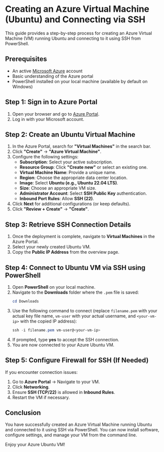 # Creating an Azure Virtual Machine (Ubuntu) and Connecting via SSH

This guide provides a step-by-step process for creating an Azure Virtual Machine (VM) running Ubuntu and connecting to it using SSH from PowerShell.

## Prerequisites
- An active [Microsoft Azure](https://portal.azure.com/) account
- Basic understanding of the Azure portal
- PowerShell installed on your local machine (available by default on Windows)

## Step 1: Sign in to Azure Portal
1. Open your browser and go to [Azure Portal](https://portal.azure.com/).
2. Log in with your Microsoft account.

## Step 2: Create an Ubuntu Virtual Machine
1. In the Azure Portal, search for **"Virtual Machines"** in the search bar.
2. Click **"Create"** → **"Azure Virtual Machine"**.
3. Configure the following settings:
   - **Subscription**: Select your active subscription.
   - **Resource Group**: Click **"Create new"** or select an existing one.
   - **Virtual Machine Name**: Provide a unique name.
   - **Region**: Choose the appropriate data center location.
   - **Image**: Select **Ubuntu (e.g., Ubuntu 22.04 LTS)**.
   - **Size**: Choose an appropriate VM size.
   - **Administrator Account**: Select **SSH Public Key** authentication.
   - **Inbound Port Rules**: Allow **SSH (22)**.
4. Click **Next** for additional configurations (or keep defaults).
5. Click **"Review + Create"** → **"Create"**.

## Step 3: Retrieve SSH Connection Details
1. Once the deployment is complete, navigate to **Virtual Machines** in the Azure Portal.
2. Select your newly created Ubuntu VM.
3. Copy the **Public IP Address** from the overview page.

## Step 4: Connect to Ubuntu VM via SSH using PowerShell
1. Open **PowerShell** on your local machine.
2. Navigate to the **Downloads** folder where the `.pem` file is saved:
   ```powershell
   cd Downloads
   ```
3. Use the following command to connect (replace `filename.pem` with your actual key file name, `vm-user` with your actual username, and `<your-vm-ip>` with the copied IP address):
   ```powershell
   ssh -i filename.pem vm-user@<your-vm-ip>
   ```
4. If prompted, type **yes** to accept the SSH connection.
5. You are now connected to your Azure Ubuntu VM.

## Step 5: Configure Firewall for SSH (If Needed)
If you encounter connection issues:
1. Go to **Azure Portal** → Navigate to your VM.
2. Click **Networking**.
3. Ensure **SSH (TCP/22)** is allowed in **Inbound Rules**.
4. Restart the VM if necessary.

## Conclusion
You have successfully created an Azure Virtual Machine running Ubuntu and connected to it using SSH via PowerShell. You can now install software, configure settings, and manage your VM from the command line.

Enjoy your Azure Ubuntu VM!
